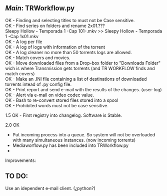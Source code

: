 _Main_: TRWorkflow.py
----------------------

OK - Finding and selecting titles to must not be Case sensitive.  
OK - Find series on folders and rename 2x01.???  
	Sleepy Hollow - Temporada 1 -Cap 101-.mkv  >>  Sleepy Hollow - Temporada 1 -Cap 1x01.mkv  
OK - A log per file  
OK - A log of logs with information of the torrent  
OK - A log cleaner no more than 50 torrents logs are allowed.   
OK - Match covers and movies.  
OK - Move downloaded files from a Drop-box folder to "Downloads Folder" wich is where Transmission gets torrents (and TR WORKFLOW finds and match covers)  
OK - Make an .INI file containing a list of destinations of downloaded torrents intead of .py config file.  
OK - Print report and send e-mail with the results of the changes. (user-log)  
OK - Alert vía e-mail on video codec value.  
OK - Bash to re-convert stored files stored into a spool  
OK - Prohibited words must not be case sensitive.  

1.5 OK - First registry into changelog. Software is Stable.

2.0 OK
- Put incoming process into a queue. So system will not be overloaded with many simultaneous instances. (now incoming torrents)
- Mediaworflow.py has been included into TRWorkflow.py
- 


Improvements:


TO DO:
------------------------
Use an idependent e-mail client. (¿python?)

